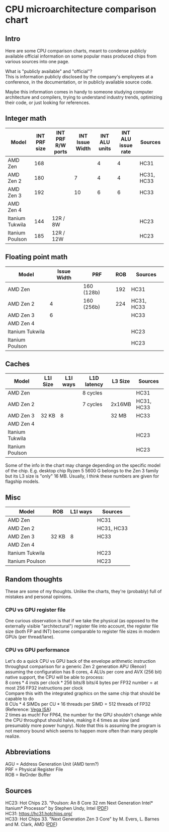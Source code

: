 # CPU microarchitecture comparison chart

## Intro

Here are some CPU comparison charts, meant to condense publicly available official information on some popular mass produced chips from various sources into one page.

What is "publicly available" and "official"?\
This is information publicly disclosed by the company's employees at a conference, in the documentation, or in publicly available source code.

Maybe this information comes in handy to someone studying computer architecture and compilers, trying to understand industry trends, optimizing their code, or just looking for references.

## Integer math

|Model          | INT PRF size | INT PRF R/W ports | INT Issue Width | INT ALU units | INT ALU issue rate | Sources
|---------------|--------------|-------------------|-----------------|---------------|------------------- |-----------------|
|AMD Zen        |     168      |                   |                 | 4             |                  4 | HC31
|AMD Zen 2      |     180      |                   |               7 | 4             |                  4 | HC31, HC33
|AMD Zen 3      |     192      |                   |              10 | 6             |                  6 | HC33
|AMD Zen 4      |              |                   |                 |               |                    |
|Itanium Tukwila|     144      |     12R / 8W      |                 |               |                    | HC23
|Itanium Poulson|     185      |     12R / 12W     |                 |               |                    | HC23

## Floating point math

|Model          | Issue Width | PRF        | ROB          | Sources
|---------------|-------------|------------|--------------|-----------------
|AMD Zen        |             | 160 (128b) | 192          | HC31
|AMD Zen 2      |           4 | 160 (256b) | 224          | HC31, HC33
|AMD Zen 3      |           6 |            |              | HC33
|AMD Zen 4      |             |            |              |
|Itanium Tukwila|             |            |              | HC23
|Itanium Poulson|             |            |              | HC23

## Caches

|Model          | L1I Size | L1I ways | L1D latency | L3  Size | Sources
|---------------|----------|----------|-------------|----------|-----------------|
|AMD Zen        |          |          |    8 cycles |          | HC31
|AMD Zen 2      |          |          |    7 cycles | 2x16MB   | HC31, HC33
|AMD Zen 3      |    32 KB |        8 |             | 32 MB    | HC33
|AMD Zen 4      |          |          |             |          |
|Itanium Tukwila|          |          |             |          | HC23
|Itanium Poulson|          |          |             |          | HC23

Some of the info in the chart may change depending on the specific model of the chip.
E.g. desktop chip Ryzen 5 5600 G belongs to the Zen 3 family but its L3 size is "only" 16 MB.
Usually, I think these numbers are given for flagship models.

## Misc

|Model          | ROB      | L1I ways | Sources
|---------------|----------|----------|-----------------|
|AMD Zen        |          |          | HC31
|AMD Zen 2      |          |          | HC31, HC33
|AMD Zen 3      |    32 KB |        8 | HC33
|AMD Zen 4      |          |          |
|Itanium Tukwila|          |          | HC23
|Itanium Poulson|          |          | HC23

## Random thoughts

These are some of my thoughts. Unlike the charts, they're (probably) full of mistakes and personal opinions.

### CPU vs GPU register file

One curious observation is that if we take the physical (as opposed to the externally visible "architectural") register file into account, the register file size (both FP and INT) become comparable to register file sizes in modern GPUs (per thread/lane).

### CPU vs GPU performance

Let's do a quick CPU vs GPU back of the envelope arithmetic instruction throughput comparison for a generic Zen 2 generation APU (Renoir) assuming the configuration has 8 cores, 4 ALUs per core and AVX (256 bit) native support, the CPU will be able to process:\
$\text{8 cores} * \text{4 insts per clock} * \text{256 bits} / \text{8 bits} / \text{4 bytes per FP32 number} = \text{at most 256 FP32 instructions per clock}$\
Compare this with the integrated graphics on the same chip that should be capable to do\
$\text{8 CUs} * \text{4 SIMDs per CU} * \text{16 threads per SIMD} = \text{512 threads of FP32}$ (Reference: [Vega ISA](https://www.amd.com/content/dam/amd/en/documents/radeon-tech-docs/instruction-set-architectures/vega-shader-instruction-set-architecture.pdf))\
2 times as much! For FP64, the number for the GPU shouldn't change while the CPU throughput should halve, making it 4 times as slow (and presumably more power hungry).
Note that this is assuming the program is not memory bound which seems to happen more often than many people realize.

## Abbreviations
AGU = Address Generation Unit (AMD term?) \
PRF = Physical Register File \
ROB = ReOrder Buffer

## Sources

HC23: Hot Chips 23. "Poulson: An 8 Core 32 nm Next Generation Intel* Itanium* Processor" by Stephen Undy, Intel ([PDF](https://old.hotchips.org/wp-content/uploads/hc_archives/hc23/HC23.19.7-Server/HC23.19.721-Poulson-Chin-Intel-Revised%202.pdf)) \
HC31: https://hc31.hotchips.org/ \
HC33: Hot Chips 33. "Next Generation Zen 3 Core" by M. Evers, L. Barnes and M. Clark, AMD ([PDF](https://hc33.hotchips.org/assets/program/conference/day1/HC2021.C1.2%20AMD%20Mark%20Evers.pdf))